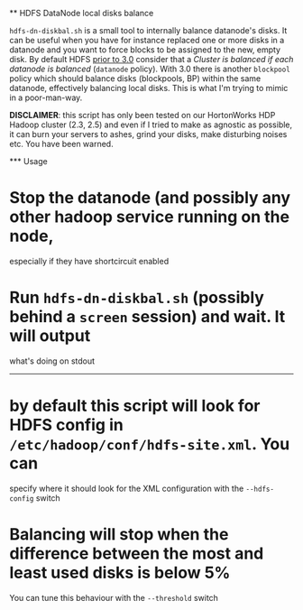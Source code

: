 ** HDFS DataNode local disks balance

`hdfs-dn-diskbal.sh` is a small tool to internally balance datanode's disks.
It can be useful when you have for instance replaced one or more disks in a 
datanode and you want to force blocks to be assigned to the new, empty disk.
By default HDFS [prior to 3.0](https://hadoop.apache.org/docs/current/hadoop-project-dist/hadoop-hdfs/HDFSCommands.html#balancer) consider that a
*Cluster is balanced if each datanode is balanced* (`datanode` policy). 
With 3.0 there is another `blockpool` policy which should balance disks (blockpools, BP)
within the same datanode, effectively balancing local disks.
This is what I'm trying to mimic in a poor-man-way.

**DISCLAIMER**: this script has only been tested on our HortonWorks HDP Hadoop cluster (2.3, 2.5)
and even if I tried to make as agnostic as possible, it can burn your servers to ashes,
grind your disks, make disturbing noises etc. You have been warned.

*** Usage

# Stop the datanode (and possibly any other hadoop service running on the node, 
especially if they have shortcircuit enabled
# Run `hdfs-dn-diskbal.sh` (possibly behind a `screen` session) and wait. It will output
what's doing on stdout

***
# by default this script will look for HDFS config in `/etc/hadoop/conf/hdfs-site.xml`. You can 
specify where it should look for the XML configuration with the `--hdfs-config` switch
# Balancing will stop when the difference between the most and least used disks is below 5%
You can tune this behaviour with the `--threshold` switch

